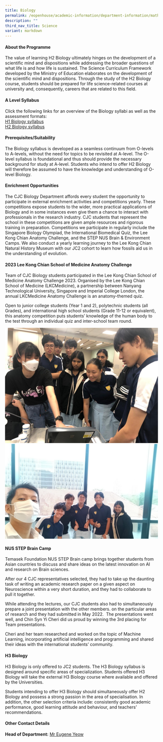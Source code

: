 ```yaml
---
title: Biology
permalink: /eopenhouse/academic-information/department-information/mathematics-n-science/science/biology/
description: ""
third_nav_title: Science
variant: markdown
---
```

#### **About the Programme**

The value of learning H2 Biology ultimately hinges on the development of a scientific mind and dispositions while addressing the broader questions of what life is and how life is sustained. The Science Curriculum Framework developed by the Ministry of Education elaborates on the development of the scientific mind and dispositions. Through the study of the H2 Biology course, students should be prepared for life science-related courses at university and, consequently, careers that are related to this field.

#### **A Level Syllabus**

Click the following links for an overview of the Biology syllabi as well as the assessment formats:
<br>
[H1 Biology syllabus](https://www.seab.gov.sg/docs/default-source/national-examinations/syllabus/alevel/2022syllabus/8876_y22_sy.pdf)
<br>
[H2 Biology syllabus](https://www.seab.gov.sg/docs/default-source/national-examinations/syllabus/alevel/2022syllabus/9744_y22_sy.pdf)  
<style>
img {  border-radius: 8px; }
</style>
#### **Prerequisites/Suitability**

The Biology syllabus is developed as a seamless continuum from O-levels to A-levels, without the need for topics to be revisited at A-level. The O-level syllabus is foundational and thus should provide the necessary background for study at A-level. Students who intend to offer H2 Biology will therefore be assumed to have the knowledge and understanding of O-level Biology.

#### **Enrichment Opportunities**

The CJC Biology Department affords every student the opportunity to participate in external enrichment activities and competitions yearly. These competitions expose students to the wider, more practical applications of Biology and in some instances even give them a chance to interact with professionals in the research industry. CJC students that represent the school in these competitions are given ample resources and rigorous training in preparation. Competitions we participate in regularly include the Singapore Biology Olympiad, the International Biomedical Quiz, the Lee Kong Chian Anatomy Challenge, and the STEP NUS Brain &amp; Environment Camps. We also conduct a yearly learning journey to the Lee Kong Chian Natural History Museum with our JC2 cohort to learn how fossils aid us in the understanding of evolution.

#### **2023 Lee Kong Chian School of Medicine Anatomy Challenge**

Team of CJC Biology students participated in the Lee Kong Chian School of Medicine Anatomy Challenge 2023. Organised by the Lee Kong Chian School of Medicine (LKCMedicine), a partnership between Nanyang Technological University, Singapore and Imperial College London, the annual LKCMedicine Anatomy Challenge is an anatomy-themed quiz.&nbsp;&nbsp;

Open to&nbsp;junior college students (Year 1 and 2), polytechnic students (all Grades), and international high school students (Grade 11-12 or equivalent), this anatomy competition puts students’ knowledge of the human body to the test through an individual quiz and inter-school team round.

![Medicine Anatomy Challenge](/images/Anatomy_challenge_2.jpeg)
![Medicine Anatomy Challenge](/images/Anatomy_challenge_4.jpeg)

#### **NUS STEP Brain Camp**
Temasek Foundation NUS STEP Brain camp brings together students from Asian countries to discuss and share ideas on the latest innovation on AI and research on Brain sciences.&nbsp;

After our 4 CJC representatives selected, they had to take up the daunting task of writing an academic research paper on a given aspect on Neuroscience within a very short duration, and they had to collaborate to pull it together.&nbsp;

While attending the lectures, our CJC students also had to simultaneously prepare a joint presentation with the other members. on the particular areas of research and they had submitted in May 2022.&nbsp; The presentations went well, and Chin Syn Yi Cheri did us proud by winning the 3rd&nbsp;placing for Team presentations.&nbsp;

Cheri and her team researched and worked on the topic of Machine Learning, incorporating artificial intelligence and programming and shared their ideas with the international students’ community.

#### **H3 Biology**

H3 Biology is only offered to JC2 students. The H3 Biology syllabus is designed around specific areas of specialization. Students offered H3 Biology will take the external H3 Biology course where available&nbsp;and offered by the Universities.

Students intending to offer H3 Biology should simultaneously offer H2 Biology and possess a strong passion in the area of specialisation. In addition, the other selection criteria include: consistently good academic performance, good learning attitude and behaviour, and teachers’ recommendations.

#### **Other Contact Details**

**Head of Department:** [Mr Eugene Yeow](mailto:yeow_eugene_pancratius@moe.edu.sg)